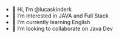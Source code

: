 - 👋 Hi, I’m @lucaskinderk
- 👀 I’m interested in JAVA and Full Stack
- 🌱 I’m currently learning English 
- 💞️ I’m looking to collaborate on Java Dev 

<!---
lucaskinderk/lucaskinderk is a ✨ special ✨ repository because its `README.md` (this file) appears on your GitHub profile.
You can click the Preview link to take a look at your changes.
--->
